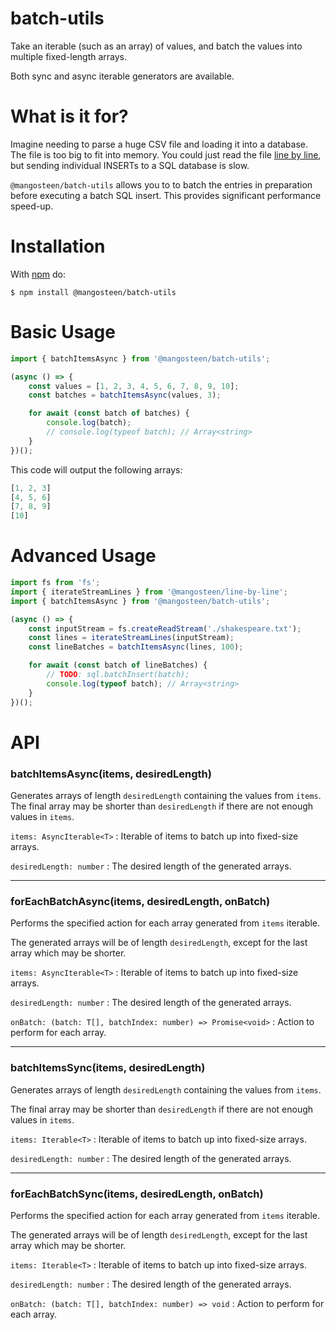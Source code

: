 # batch-utils

Take an iterable (such as an array) of values, and batch the values into multiple fixed-length arrays.

Both sync and async iterable generators are available.

# What is it for?

Imagine needing to parse a huge CSV file and loading it into a database. The file is too big to fit into memory.
You could just read the file [line by line](https://www.npmjs.com/package/@mangosteen/line-by-line), but sending
individual INSERTs to a SQL database is slow.

`@mangosteen/batch-utils` allows you to to batch the entries in preparation before executing a batch SQL insert.
This provides significant performance speed-up.

# Installation

With [npm](https://www.npmjs.com/) do:

    $ npm install @mangosteen/batch-utils

# Basic Usage

```ts
import { batchItemsAsync } from '@mangosteen/batch-utils';

(async () => {
    const values = [1, 2, 3, 4, 5, 6, 7, 8, 9, 10];
    const batches = batchItemsAsync(values, 3);

    for await (const batch of batches) {
        console.log(batch);
        // console.log(typeof batch); // Array<string>
    }
})();
```

This code will output the following arrays:

```ts
[1, 2, 3]
[4, 5, 6]
[7, 8, 9]
[10]
```

# Advanced Usage

```ts
import fs from 'fs';
import { iterateStreamLines } from '@mangosteen/line-by-line';
import { batchItemsAsync } from '@mangosteen/batch-utils';

(async () => {
    const inputStream = fs.createReadStream('./shakespeare.txt');
    const lines = iterateStreamLines(inputStream);
    const lineBatches = batchItemsAsync(lines, 100);

    for await (const batch of lineBatches) {
        // TODO: sql.batchInsert(batch);
        console.log(typeof batch); // Array<string>
    }
})();
```

# API

### batchItemsAsync(items, desiredLength)

Generates arrays of length `desiredLength` containing the values from `items`. The final array may be shorter than `desiredLength` if there are not enough values in `items`.

`items: AsyncIterable<T>`
: Iterable of items to batch up into fixed-size arrays.

`desiredLength: number`
: The desired length of the generated arrays.

---

### forEachBatchAsync(items, desiredLength, onBatch)

Performs the specified action for each array generated from `items` iterable.
 
The generated arrays will be of length `desiredLength`, except for the last array which may be shorter.
 
`items: AsyncIterable<T>`
: Iterable of items to batch up into fixed-size arrays.

`desiredLength: number`
: The desired length of the generated arrays.
 
`onBatch: (batch: T[], batchIndex: number) => Promise<void>`
: Action to perform for each array.

---

### batchItemsSync(items, desiredLength)

Generates arrays of length `desiredLength` containing the values from `items`.
 
The final array may be shorter than `desiredLength` if there are not enough values in `items`.

`items: Iterable<T>`
: Iterable of items to batch up into fixed-size arrays.

`desiredLength: number`
: The desired length of the generated arrays.

---

### forEachBatchSync(items, desiredLength, onBatch)

Performs the specified action for each array generated from `items` iterable.

The generated arrays will be of length `desiredLength`, except for the last array which may be shorter.

`items: Iterable<T>`
: Iterable of items to batch up into fixed-size arrays.

`desiredLength: number`
: The desired length of the generated arrays.

`onBatch: (batch: T[], batchIndex: number) => void`
: Action to perform for each array.